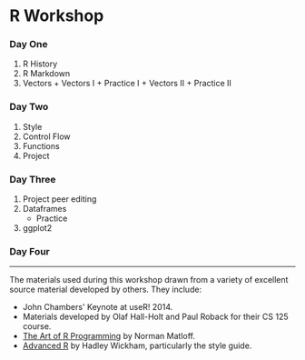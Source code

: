 # R Workshop

### Day One
1.   R History
1.   R Markdown
1.   Vectors
    + Vectors I
    + Practice I
    + Vectors II
    + Practice II
    
### Day Two
1.   Style
1.   Control Flow
1.   Functions
1.   Project

### Day Three
1.   Project peer editing
1.   Dataframes
     + Practice
1.   ggplot2

### Day Four


* * *

The materials used during this workshop drawn from a variety of excellent source material developed by others.  They include:

- John Chambers' Keynote at useR! 2014.
- Materials developed by Olaf Hall-Holt and Paul Roback for their CS 125 course.
- [The Art of R Programming](http://www.amazon.com/Art-Programming-Statistical-Software-Design/dp/1593273843) by Norman Matloff.
- [Advanced R](http://adv-r.had.co.nz/) by Hadley Wickham, particularly the style guide.
